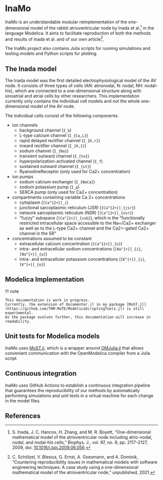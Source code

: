 # InaMo

InaMo is an understandable modular reimplementation of the one-dimensional model of the rabbit atrioventricular node by Inada et al.[^1]  in the language Modelica.
It aims to facilitate reproduction of both the methods and results of Inada et al. and of our own article[^2].

The InaMo project also contains Julia scripts for running simulations and testing models and Python scripts for plotting.

## The Inada model

The Inada model was the first detailed electrophysiological model of the AV node. It consists of three types of cells (AN: atrionodal, N: nodal, NH: nodal-his), which are connected to a one-dimensional structure along with sinoatrial and atrial cells by other researchers.
This implementation currently only contains the individual cell models and not the whole one-dimensional model of the AV node.

The individual cells consist of the following components:

* ion channels
    * background channel (``I_b``)
    * L-type calcium channel (``I_{Ca,L}``)
    * rapid delayed rectifier channel (``I_{K,r}``)
    * inward rectifier channel (``I_{K,1}``)
    * sodium channel (``I_{Na}``)
    * transient outward channel (``I_{to}``)
    * hyperpolarization-activated channel (``I_f``)
    * sustained outward channel (``I_{st}``)
    * RyanodineReceptor (only used for Ca2+ concentration)
* ion pumps
    * sodium calcium exchanger (``I_{NaCa}``)
    * sodium potassium pump (``I_p``)
    * SERCA pump (only used for Ca2+ concentration)
* compartments containing variable Ca 2+ concentrations
    * cytoplasm (``[Ca^{2+}]_i``)
    * junctional sarcoplasmic reticulum (JSR) (``[Ca^{2+}]_{jsr}``)
    * network sarcoplasmic reticulum (NSR) (``[Ca^{2+}]_{nsr}``)
    * “fuzzy” subspace (``[Ca^{2+}]_{sub}``), which is the “functionally restricted intracellular space accessible to the Na+/Ca2+ exchanger as well as to the L-type Ca2+ channel and the Ca2+-gated Ca2+ channel in the SR”
* concentrations assumed to be constant
    * extracellular calcium concentration (``[Ca^{2+}]_{o}``)
    * intra- and extracellular sodium concentrations (``[Na^{+}]_{i}``, ``[Na^{+}]_{o}``)
    * intra- and extracellular potassium concentrations (``[K^{+}]_{i}``, ``[K^{+}]_{o}``)

## Modelica Implementation

!!! note

    This documentation is work in progress.
    Currently, the extension of Documenter.jl in my package [MoST.jl](https://github.com/THM-MoTE/ModelicaScriptingTools.jl) is still experimental.
    As the package evolves further, this documentation will increase in readability.



## Unit tests for Modelica models

InaMo uses [MoST.jl](https://github.com/THM-MoTE/ModelicaScriptingTools.jl), which is a wrapper around [OMJulia.jl](https://github.com/OpenModelica/OMJulia.jl) that allows convenient communication with the OpenModelica compiler from a Julia script.

## Continuous integration

InaMo uses GitHub Actions to establish a continuous integration pipeline that guarantees the reproducibility of our methods by automatically performing simulations and unit tests in a virtual machine for each change in the model files.

## References

[^1]: S. Inada, J. C. Hancox, H. Zhang, and M. R. Boyett, “One-dimensional mathematical model of the atrioventricular node including atrio-nodal, nodal, and nodal-his cells,” Biophys. J., vol. 97, no. 8, pp. 2117–2127, 2009, doi: [10.1016/j.bpj.2009.06.056](https://doi.org/10.1016/j.bpj.2009.06.056).

[^2]: C. Schölzel, V. Blesius, G. Ernst, A. Goesmann, and A. Dominik, “Countering reproducibility issues in mathematical models with software engineering techniques: A case study using a one-dimensional mathematical model of the atrioventricular node,” unpublished, 2021.
